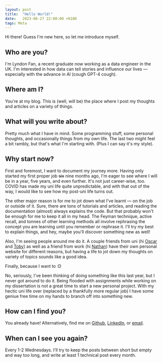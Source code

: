 ```yaml
---
layout: post
title:  "Hello World!"
date:   2023-06-27 22:00:00 +0100
tags: Meta
---
```


Hi there! Guess I'm new here, so let me introduce myself.

## Who are you?

I'm Lyndon Fan, a recent graduate now working as a data engineer in the UK. I'm interested in how data can tell stories and influence our lives — especially with the advance in AI (cough GPT-4 cough).

## Where am I?

You're at my blog. This is (well, will be) the place where I post my thoughts and articles on a variety of things.

## What will you write about?

Pretty much what I have in mind. Some programming stuff, some personal thoughts, and occasionally things from my own life. The last two might feel a bit rambly, but that's what I'm starting with. (Plus I can say it's my style).

## Why start now?

First and foremost, I want to document my journey more. Having only started my first proper job ~~six~~ nine months ago, I'm eager to see where I will be in a year, five years, and even further. It's not just career-wise, too. COVID has made my uni life quite unpredictable, and with that out of the way, I would like to see how my post-uni life turns out.

The other major reason is for me to jot down what I've learnt — on the job or outside of it. Sure, there are tons of tutorials and articles, and reading the documentation (almost) always explains the code. But that probably won't be enough for me to keep it all in my head. The Feyman technique, active recall, and tonnes of other learning methods all involve rephrasing the concept you are learning until you remember or rephrase it. I'll try my best to explain things, and hey, maybe you'll discover something new as well!

Also, I'm seeing people around me do it. A couple friends from uni (hi [Oscar](https://oscarmui.github.io/) and [Toby](https://tobylam.xyz/)) as well as a friend from work (hi [Nathan](https://algonate.com/)) have their own personal website for different reasons, but having a life to jot down my thoughts on variety of topics sounds like a good idea.

Finally, because I want to :D

No, seriously, I've been thinking of doing something like this last year, but I never got around to do it. Being flooded with assignments while working on my dissertation is not a great time to start a new personal project. With my hectic uni life over (replaced by a thankfully more regular job) I have some geniue free time on my hands to branch off into something new.

## How can I find you?

You already have! Alternatively, find me on [Github](https://github.com/LyndonFan), [LinkedIn](https://www.linkedin.com/in/lyndon-fan/), or [email](mailto:lyndon0808@gmail.com?subject=Hello).

## When can I see you again?

Every 1-2 Wednesdays. I'll try to keep the posts between short but empty and way too long, and write at least 1 technical post every month.
